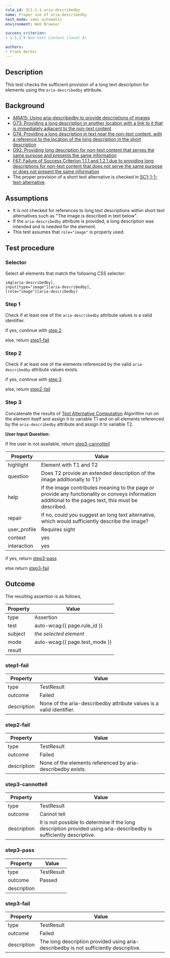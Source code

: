 ```yaml
---
rule_id: SC1-1-1-aria-describedby
name: Proper use of aria-describedby
test_mode: semi-automatic
environment: Web Browser

success_criterion:
- 1.1.1 # Non-text Content (level A)

authors:
- Frank Berker
---
```


## Description

This test checks the sufficient provision of a long text description for elements using the `aria-describedby` attribute.

## Background

- [ARIA15: Using aria-describedby to provide descriptions of images](http://www.w3.org/TR/2014/NOTE-WCAG20-TECHS-20140916/ARIA15)
- [G73: Providing a long description in another location with a link to it that is immediately adjacent to the non-text content](http://www.w3.org/TR/2014/NOTE-WCAG20-TECHS-20140916/G73)
- [G74: Providing a long description in text near the non-text content, with a reference to the location of the long description in the short description](http://www.w3.org/TR/2014/NOTE-WCAG20-TECHS-20140916/G74)
- [G92: Providing long description for non-text content that serves the same purpose and presents the same information](http://www.w3.org/TR/2014/NOTE-WCAG20-TECHS-20140916/G92)
- [F67: Failure of Success Criterion 1.1.1 and 1.2.1 due to providing long descriptions for non-text content that does not serve the same purpose or does not present the same information](http://www.w3.org/TR/2014/NOTE-WCAG20-TECHS-20140916/F67)
- The proper provision of a short text alternative is checked in [SC1-1-1-text-alternative](SC1-1-1-text-alternative.html).

## Assumptions

- It is not checked for references to long text descriptions within short text alternatives such as "The image is described in text below".
- If the `aria-describedby` attribute is provided, a long description was intended and is needed for the element.
- This test assumes that `role="image"` is properly used.

## Test procedure

### Selector

Select all elements that match the following CSS selector:

    img[aria-describedby],
    input[type="image"][aria-describedby],
    [role="image"][aria-describedby]

### Step 1

Check if at least one of the `aria-describedby` attribute values is a valid identifier.

if yes, continue with [step 2](#step-2)

else, return [step1-fail](#step1-fail)

### Step 2

Check if at least one of the elements referenced by the valid `aria-describedby` attribute values exists.

if yes, continue with [step 3](#step-3)

else, return [step2-fail](#step2-fail)

### Step 3

Concatenate the results of [Text Alternative Computation][TXTALT] Algorithm run on the element itself and assign it to variable T1 and on all elements referenced by the `aria-describedby` attribute and assign it to variable T2.

**User Input Question:**

If the user in not available, return [step3-cannottell](#step3-cannottell)

| Property     | Value
|--------------|---------
| highlight    | Element with T1 and T2
| question     | Does T2 provide an extended description of the image additionally to T1?
| help         | If the image contributes meaning to the page or provide any functionality or conveys information additional to the pages text, this must be described.
| repair       | If no, could you suggest an long text alternative, which would sufficiently describe the image?
| user_profile | Requires sight
| context      | yes
| interaction  | yes

if yes, return [step3-pass](#step3-pass)

else return [step3-fail](#step3-fail)

## Outcome

The resulting assertion is as follows,

| Property | Value
|----------|----------
| type     | Assertion
| test     | auto-wcag:{{ page.rule_id }}
| subject  | *the selected element*
| mode     | auto-wcag:{{ page.test_mode }}
| result   | <One TestResult from below>

### step1-fail

| Property    | Value
|-------------|----------
| type        | TestResult
| outcome     | Failed
| description | None of the aria-describedby attribute values is a valid identifier.

### step2-fail

| Property    | Value
|-------------|----------
| type        | TestResult
| outcome     | Failed
| description | None of the elements referenced by aria-describedby exists.

### step3-cannottell

| Property    | Value
|-------------|----------
| type        | TestResult
| outcome     | Cannot tell
| description | It is not possible to determine if the long description provided using aria-describedby is sufficiently descriptive.

### step3-pass

| Property    | Value
|-------------|----------
| type        | TestResult
| outcome     | Passed
| description |

### step3-fail

| Property    | Value
|-------------|----------
| type        | TestResult
| outcome     | Failed
| description | The long description provided using aria-describedby is not sufficiently descriptive.

[TXTALT]: ../pages/algorithms/text-alternative-compute.html